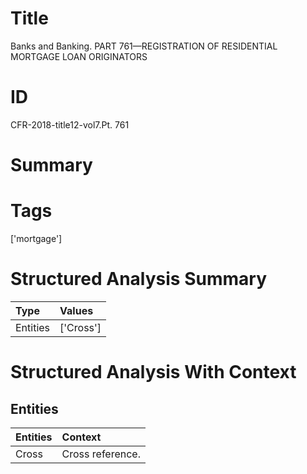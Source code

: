 # Title

 Banks and Banking. PART 761—REGISTRATION OF RESIDENTIAL MORTGAGE LOAN ORIGINATORS


# ID

 CFR-2018-title12-vol7.Pt. 761


# Summary




# Tags

['mortgage']


# Structured Analysis Summary

| Type     | Values    |
|:---------|:----------|
| Entities | ['Cross'] |


# Structured Analysis With Context

 


## Entities

| Entities   | Context           |
|:-----------|:------------------|
| Cross      | Cross  reference. |


